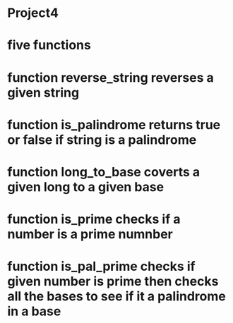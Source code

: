 # Project4
# five functions
# function reverse_string reverses a given string
# function is_palindrome returns true or false if string is a palindrome
# function long_to_base coverts a given long to a given base
# function is_prime checks if a number is a prime numnber
# function is_pal_prime checks if given number is prime then checks all the bases to see if it a palindrome in a base
